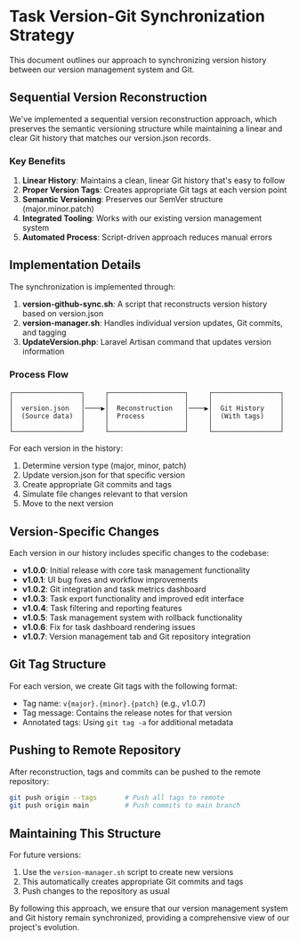 # Task Version-Git Synchronization Strategy

This document outlines our approach to synchronizing version history between our version management system and Git.

## Sequential Version Reconstruction

We've implemented a sequential version reconstruction approach, which preserves the semantic versioning structure while maintaining a linear and clear Git history that matches our version.json records.

### Key Benefits

1. **Linear History**: Maintains a clean, linear Git history that's easy to follow
2. **Proper Version Tags**: Creates appropriate Git tags at each version point
3. **Semantic Versioning**: Preserves our SemVer structure (major.minor.patch)
4. **Integrated Tooling**: Works with our existing version management system
5. **Automated Process**: Script-driven approach reduces manual errors

## Implementation Details

The synchronization is implemented through:

1. **version-github-sync.sh**: A script that reconstructs version history based on version.json
2. **version-manager.sh**: Handles individual version updates, Git commits, and tagging
3. **UpdateVersion.php**: Laravel Artisan command that updates version information

### Process Flow

```
┌─────────────────┐     ┌───────────────────┐     ┌─────────────────┐
│                 │     │                   │     │                 │
│  version.json   │────▶│  Reconstruction   │────▶│  Git History    │
│  (Source data)  │     │  Process          │     │  (With tags)    │
│                 │     │                   │     │                 │
└─────────────────┘     └───────────────────┘     └─────────────────┘
```

For each version in the history:

1. Determine version type (major, minor, patch)
2. Update version.json for that specific version
3. Create appropriate Git commits and tags
4. Simulate file changes relevant to that version
5. Move to the next version

## Version-Specific Changes

Each version in our history includes specific changes to the codebase:

- **v1.0.0**: Initial release with core task management functionality
- **v1.0.1**: UI bug fixes and workflow improvements
- **v1.0.2**: Git integration and task metrics dashboard
- **v1.0.3**: Task export functionality and improved edit interface
- **v1.0.4**: Task filtering and reporting features
- **v1.0.5**: Task management system with rollback functionality
- **v1.0.6**: Fix for task dashboard rendering issues
- **v1.0.7**: Version management tab and Git repository integration

## Git Tag Structure

For each version, we create Git tags with the following format:

- Tag name: `v{major}.{minor}.{patch}` (e.g., v1.0.7)
- Tag message: Contains the release notes for that version
- Annotated tags: Using `git tag -a` for additional metadata

## Pushing to Remote Repository

After reconstruction, tags and commits can be pushed to the remote repository:

```bash
git push origin --tags       # Push all tags to remote
git push origin main         # Push commits to main branch
```

## Maintaining This Structure

For future versions:

1. Use the `version-manager.sh` script to create new versions
2. This automatically creates appropriate Git commits and tags
3. Push changes to the repository as usual

By following this approach, we ensure that our version management system and Git history remain synchronized, providing a comprehensive view of our project's evolution. 